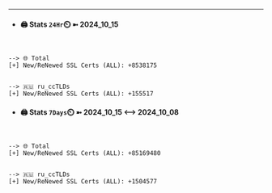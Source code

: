 

---
- #### 🖨️ **Stats** `24Hr`⏲️ ➼ 2024_10_15
```console


--> 🌐 Total
[+] New/ReNewed SSL Certs (ALL): +8538175


--> 🇷🇺 ru_ccTLDs
[+] New/ReNewed SSL Certs (ALL): +155517

```

- #### 🖨️ **Stats** `7Days`⏲️ ➼ 2024_10_15 <--> 2024_10_08
```console


--> 🌐 Total
[+] New/ReNewed SSL Certs (ALL): +85169480


--> 🇷🇺 ru_ccTLDs
[+] New/ReNewed SSL Certs (ALL): +1504577

```

